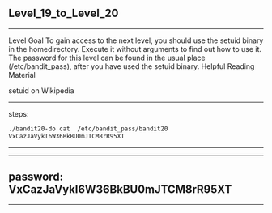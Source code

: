 ## Level_19_to_Level_20

--------------------------------------



Level Goal
To gain access to the next level, you should use the setuid binary
in the homedirectory. Execute it without arguments to find out how
to use it. The password for this level can be found in the usual
place (/etc/bandit_pass), after you have used the setuid binary.
Helpful Reading Material

setuid on Wikipedia



-------
steps: 
```Bash
./bandit20-do cat  /etc/bandit_pass/bandit20 
VxCazJaVykI6W36BkBU0mJTCM8rR95XT
```

-------


----------
password: VxCazJaVykI6W36BkBU0mJTCM8rR95XT
----------

--------------------------------------

